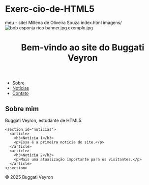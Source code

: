 # Exerc-cio-de-HTML5
meu - site/ Millena de Oliveira Souza
index.html
imagens/ ![bob esponja rico](https://github.com/user-attachments/assets/09c20efd-ba10-4e62-a1d0-8410328c5603)
banner.jpg
exemplo.jpg



<!DOCTYPE html>
<html lang="pt-br">
<head>
  <meta charset="UTF-8">
  <title>Meu Site</title>
</head>
<body>

  <header>
    <h1>Bem-vindo ao site do Buggati Veyron</h1>
  </header>

  <nav>
    <ul>
      <li><a href="#sobre">Sobre</a></li>
      <li><a href="#noticias">Notícias</a></li>
      <li><a href="#contato">Contato</a></li>
    </ul>
  </nav>

  <main>
    <section id="sobre">
      <h2>Sobre mim</h2>
      <p>Buggati Veyron, estudante de HTML5.</p>
    </section>

    <section id="noticias">
      <article>
        <h3>Notícia 1</h3>
        <p>Essa é a primeira notícia do site.</p>
      </article>
      <article>
        <h3>Notícia 2</h3>
        <p>Mais uma atualização importante para os visitantes.</p>
      </article>
    </section>
  </main>

  <footer>
    <p>&copy; 2025 Buggati Veyron</p>
  </footer>

</body>
</html>
